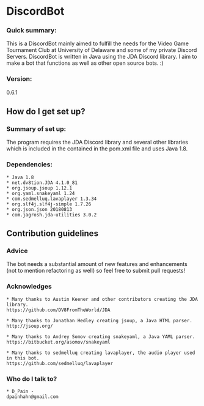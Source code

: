 # DiscordBot
### Quick summary: ###
This is a DiscordBot mainly aimed to fulfill the needs for the Video Game Tournament Club at University of Delaware and some of my private Discord Servers. DiscordBot is written in Java using the JDA Discord library. I aim to make a bot that functions as well as other open source bots. :)
### Version: ###
0.6.1

## How do I get set up? ##
### Summary of set up: ###
The program requires the JDA Discord library and several other libraries which is included in the contained in the pom.xml file and uses Java 1.8.
### Dependencies: ###
	* Java 1.8
	* net.dv8tion.JDA 4.1.0_81
	* org.jsoup.jsoup 1.12.1
	* org.yaml.snakeyaml 1.24
	* com.sedmelluq.lavaplayer 1.3.34
	* org.slf4j.slf4j-simple 1.7.26
	* org.json.json 20180813
	* com.jagrosh.jda-utilities 3.0.2

## Contribution guidelines ##
### Advice ###
The bot needs a substantial amount of new features and enhancements (not to mention refactoring as well) so feel free to submit pull requests!

### Acknowledges ###
	* Many thanks to Austin Keener and other contributors creating the JDA library.
	https://github.com/DV8FromTheWorld/JDA
	
	* Many thanks to Jonathan Hedley creating jsoup, a Java HTML parser.
	http://jsoup.org/
	
	* Many thanks to Andrey Somov creating snakeyaml, a Java YAML parser.
	https://bitbucket.org/asomov/snakeyaml
	
	* Many thanks to sedmelluq creating lavaplayer, the audio player used in this bot.
	https://github.com/sedmelluq/lavaplayer

### Who do I talk to? ###
	* D_Pain - 
	dpainhahn@gmail.com
